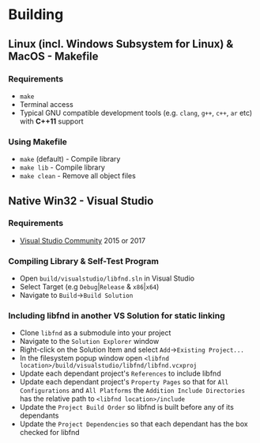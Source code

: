 # Building
## Linux (incl. Windows Subsystem for Linux) & MacOS - Makefile
### Requirements
* `make`
* Terminal access
* Typical GNU compatible development tools (e.g. `clang`, `g++`, `c++`, `ar` etc) with __C++11__ support

### Using Makefile
* `make` (default) - Compile library
* `make lib` - Compile library
* `make clean` - Remove all object files

## Native Win32 - Visual Studio
### Requirements
* [Visual Studio Community](https://visualstudio.microsoft.com/vs/community/) 2015 or 2017

### Compiling Library & Self-Test Program
* Open `build/visualstudio/libfnd.sln` in Visual Studio
* Select Target (e.g `Debug`|`Release` & `x86`|`x64`)
* Navigate to `Build`->`Build Solution`

### Including libfnd in another VS Solution for static linking
* Clone `libfnd` as a submodule into your project
* Navigate to the `Solution Explorer` window
* Right-click on the Solution Item and select `Add`->`Existing Project...`
* In the filesystem popup window open `<libfnd location>/build/visualstudio/libfnd/libfnd.vcxproj`
* Update each dependant project's `References` to include libfnd
* Update each dependant project's `Property Pages` so that for `All Configurations` and `All Platforms` the `Addition Include Directories` has the relative path to `<libfnd location>/include`
* Update the `Project Build Order` so libfnd is built before any of its dependants
* Update the `Project Dependencies` so that each dependant has the box checked for libfnd

